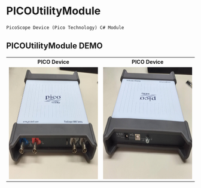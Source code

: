 # PICOUtilityModule

    PicoScope Device (Pico Technology) C# Module
	
## PICOUtilityModule DEMO
<table align="center">
  <tr>
    <th>PICO Device</th>
    <th>PICO Device</th> 
  </tr>
  <tr>
    <td><img src="https://raw.githubusercontent.com/rain091667/PICOUtilityModule/master/ScreenDemo/Device1.jpg" width="350" height="300" /></td>
    <td><img src="https://raw.githubusercontent.com/rain091667/PICOUtilityModule/master/ScreenDemo/Device2.jpg" width="350" height="300" /></td>
  </tr>
</table>
